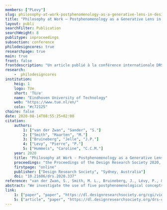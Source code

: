```yaml
---
members: ["PLevy"]
slug: philosophy-at-work-postphenomenology-as-a-generative-lens-in-design-research-and-practice
title: "Philosophy at Work – Postphenomenology as a Generative Lens in Design Research and Practice"
layout: publi
searchFilter: Publication
searchWeight: 8
publitype: inproceedings
subsection: conference
philodesigncores: true
researchpage: true
main: true
front: false
frontdescription: "Un article publié à la conférence internationale DRS20"
research: 
    -  philodesigncores
institution:
    heig: 1
    logo: TUe
    short: 'TU/e'
    name: "Eindhoven University of Technology"
    web: "https://www.tue.nl/en/"
    colo: "#c72125"
chaire: false
date: 2020-08-14T08:55:25+02:00
citation:
    authors:
        1: ["van der Zwan", "Sander", "S."]
        2: ["Smith", "Maarten", "M."]
        3: ["Bruineberg", "Jelle", "J.P."]
        4: ["Levy", "Pierre", "P."]
        5: ["Hummels", "Caroline", "C.C.M."]
    year: 2020
    title: "Philosophy at Work - Postphenomenology as a Generative Lens in Design Research and Practice"
    proceedings: "the Proceedings of the Design Research Society 2020, DRS2020"
    firstpage: "online"
    publisher: ["Design Research Society", "Sydney, Australia"]
    doi: "10.21606/drs.2020.337"
reference: "van der Zwan, S., Smith, M. L., Bruineberg, J., Lévy, P., & Hummels, C. C. M. (2020). Philosophy at Work - Postphenomenology as a Generative Lens in Design Research and Practice. Proceedings of the Design Research Society 2020, DRS2020, Sydney, Australia (online). https://doi.org/10.21606/drs.2020.337"
abstract: "We investigate the use of five postphenomenological concepts by bringing them to design practice and using them as a “generative lens” in design research. The use of these concepts in design research creates tension between the general and the particular. In a constructive design research process, we resolve this tension. We follow two complementary lines of inquiry: first, we design a ritual to support a postphenomenological analysis of the workplace. We discuss insights regarding ordering and formulation of the concepts, selecting a technological intermediary and assessing technologies. In the second, we use postphenomenology as a generative lens in designing the ritual. We discuss the iterative process in which the designer shapes specific uses by proposing different designs and reflecting on them using postphenomenological concepts. These reflections point to a responsibility of the designer to incorporate ways of being, ways of knowing and values on top of specific uses and utility."
link:
    1: ["paper", "paper", "https://dl.designresearchsociety.org/cgi/viewcontent.cgi?article=1205&context=drs-conference-papers"]
    5: ["article", "paper", "https://dl.designresearchsociety.org/drs-conference-papers/drs2020/researchpapers/116/"]
---
```


